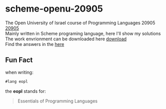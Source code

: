 # scheme-openu-20905
The Open University of Israel course of Programming Languages 20905 [20905](https://www-e.openu.ac.il/courses/20905.htm)    
Mainly written in Scheme programing language, here I'll show my solutions      
The work envrionment can be downloaded here [download](http://racket-lang.org/download/)         
Find the answers in the [here](https://docs.racket-lang.org/eopl/index.html)
## Fun Fact
when writing:
```scheme
#lang eopl
```
the **eopl** stands for:       
> Essentials of Programming Languages